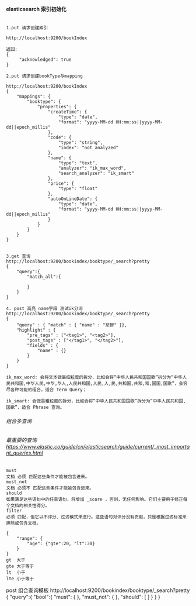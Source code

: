 
#### elasticsearch 索引初始化

```

1.put 请求创建索引

http://localhost:9200/bookIndex

返回:
{
     "acknowledged": true
}

2.put 请求创建bookType与mapping

http://localhost:9200/bookIndex
{
	"mappings": {
		"booktype": {
			"properties": {
				"createTime": {
					"type": "date",
					"format": "yyyy-MM-dd HH:mm:ss||yyyy-MM-dd||epoch_millis"
				},
				"code": {
					"type": "string",
					"index": "not_analyzed"
				},
				"name": {
					"type": "text",
                	"analyzer": "ik_max_word",
            		"search_analyzer": "ik_smart"
				},
				"price": {
					"type": "float"
				},
				"autoOnLineDate": {
					"type": "date",
					"format": "yyyy-MM-dd HH:mm:ss||yyyy-MM-dd||epoch_millis"
				}
			}
		}
	}
}


3.get 查询
http://localhost:9200/bookindex/booktype/_search?pretty
{
	"query":{
		"match_all":{

		}
	}
}

4. post 高亮 name字段 测试ik分词
http://localhost:9200/bookindex/booktype/_search?pretty
{
    "query" : { "match" : { "name" : "悲惨" }},
    "highlight" : {
        "pre_tags" : ["<tag1>", "<tag2>"],
        "post_tags" : ["</tag1>", "</tag2>"],
        "fields" : {
            "name" : {}
        }
    }
}

```

```
ik_max_word: 会将文本做最细粒度的拆分，比如会将“中华人民共和国国歌”拆分为“中华人民共和国,中华人民,中华,华人,人民共和国,人民,人,民,共和国,共和,和,国国,国歌”，会穷尽各种可能的组合，适合 Term Query；

ik_smart: 会做最粗粒度的拆分，比如会将“中华人民共和国国歌”拆分为“中华人民共和国,国歌”，适合 Phrase 查询。

```



###### 组合多查询
###### 最重要的查询 https://www.elastic.co/guide/cn/elasticsearch/guide/current/_most_important_queries.html

```
must
文档 必须 匹配这些条件才能被包含进来。
must_not
文档 必须不 匹配这些条件才能被包含进来。
should
如果满足这些语句中的任意语句，将增加 _score ，否则，无任何影响。它们主要用于修正每个文档的相关性得分。
filter
必须 匹配，但它以不评分、过滤模式来进行。这些语句对评分没有贡献，只是根据过滤标准来排除或包含文档。

```

```
{
    "range": {
        "age": {"gte":20, "lt":30}
    }
}
gt  大于
gte 大于等于
lt  小于
lte 小于等于
```



post 组合查询模板
http://localhost:9200/bookindex/booktype/_search?pretty
{
	"query":{
		"bool":{
			"must":     { },
        	"must_not": { },
        	"should": [ ]
		}
	}
}

```